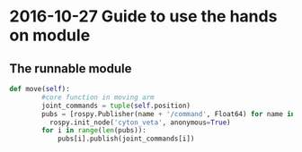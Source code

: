 # 2016-10-27 Guide to use the hands on module

## The runnable module
```python
def move(self):
        #core function in moving arm
        joint_commands = tuple(self.position)          
        pubs = [rospy.Publisher(name + '/command', Float64) for name in self.joint_names]
	      rospy.init_node('cyton_veta', anonymous=True)
        for i in range(len(pubs)):
            pubs[i].publish(joint_commands[i])
```
